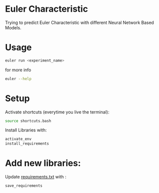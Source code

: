 # Euler Characteristic

Trying to predict Euler Characteristic with different Neural Network Based Models.

# Usage

```bash
euler run <experiment_name>
```

for more info

```bash
euler --help
```

# Setup

Activate shortcuts (everytime you live the terminal):

```bash
source shortcuts.bash
```

Install Libraries with:

```bash
activate_env
install_requirements
```

# Add new libraries:

Update [requirements.txt](requirements.txt) with :

```bash
save_requirements
```
